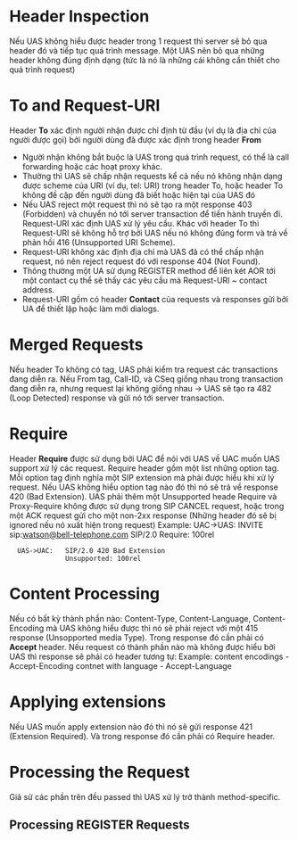 # Header Inspection
Nếu UAS không hiểu được header trong 1 request thì server sẽ bỏ qua header đó và tiếp tục quá trình message. Một UAS nên bỏ qua những header không đúng định dạng (tức là nó là những cái không cần thiết cho quá trình request)
# To and Request-URI
Header **To** xác định người nhận được chỉ định từ đầu (ví dụ là địa chỉ của người được gọi) bởi người dùng đã được xác định trong header **From**
- Người nhận không bắt buộc là UAS trong quá trình request, có thể là call forwarding hoặc các hoạt proxy khác. 
- Thường thì UAS sẽ chấp nhận requests kể cả nếu nó không nhận dạng được scheme của URI (ví dụ, tel: URI) trong header To, hoặc header To không đề cập đến người dùng đã biết hoặc hiện tại của UAS đó
- Nếu UAS reject một request thì nó sẽ tạo ra một response 403 (Forbidden) và chuyển nó tới server transaction để tiến hành truyền đi.
Request-URI xác định UAS xử lý yêu cầu. Khác với header To thì Request-URI sẽ không hỗ trợ bởi UAS nếu nó không đúng form và trả về phản hồi 416 (Unsupported URI Scheme). 
- Request-URI không xác định địa chỉ mà UAS đã có thể chấp nhận request, nó nên reject request đó với response 404 (Not Found). 
- Thông thường một UA sử dụng REGISTER method để liên két AOR tới một contact cụ thể sẽ thấy các yêu cầu mà Request-URI ~ contact address.
- Request-URI gồm có header **Contact** của requests và responses gửi bởi UA để thiết lập hoặc làm mới dialogs.
# Merged Requests
Nếu header To không có tag, UAS phải kiểm tra request các transactions đang diễn ra. 
Nếu From tag, Call-ID, và CSeq giống nhau trong transaction đang diễn ra, nhưng request lại không giống nhau
-> UAS sẽ tạo ra 482 (Loop Detected) response và gửi nó tới server transaction. 
# Require
Header **Require** được sử dụng bởi UAC để nói với UAS về UAC muốn UAS support xử lý các request. Require header gồm một list những option tag.  Mỗi option tag định nghĩa một SIP extension mà phải được hiểu khi xử lý request. 
Nếu UAS không hiểu option tag nào đó thì nó sẽ trả về response 420 (Bad Extension). UAS phải thêm một Unsupported heade
Require và Proxy-Require không được sử dụng trong SIP CANCEL request, hoặc trong một ACK request gửi cho một non-2xx response (Những header đó sẽ bị ignored nếu nó xuất hiện trong request)
Example: 
      UAC->UAS:   INVITE sip:watson@bell-telephone.com SIP/2.0
                  Require: 100rel

      UAS->UAC:   SIP/2.0 420 Bad Extension
                  Unsupported: 100rel
                  
# Content Processing
Nếu có bất kỳ thành phần nào: Content-Type, Content-Language, Content-Encoding mà UAS không hiểu được thì nó sẽ phải reject với một 415 response (Unsopported media Type). Trong response đó cần phải có **Accept** header. Nếu request có thành phần nào mà không được hiểu bởi UAS thì response sẽ phải có header tương tự: 
Example: content encodings - Accept-Encoding
         contnet with language - Accept-Language
# Applying extensions
Nếu UAS muốn apply extension nào đó thì nó sẽ gửi response 421 (Extension Required). Và trong response đó cần phải có Require header.
# Processing the Request
Giả sử các phần trên đều passed thì UAS xử lý trở thành method-specific. 
## Processing REGISTER Requests

